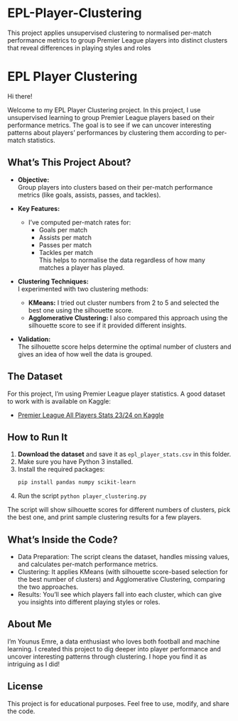 # EPL-Player-Clustering
This project applies unsupervised clustering to normalised per-match performance metrics to group Premier League players into distinct clusters that reveal differences in playing styles and roles

# EPL Player Clustering

Hi there!

Welcome to my EPL Player Clustering project. In this project, I use unsupervised learning to group Premier League players based on their performance metrics. The goal is to see if we can uncover interesting patterns about players’ performances by clustering them according to per-match statistics.

## What’s This Project About?

- **Objective:**  
  Group players into clusters based on their per-match performance metrics (like goals, assists, passes, and tackles).

- **Key Features:**  
  - I’ve computed per-match rates for:  
    - Goals per match  
    - Assists per match  
    - Passes per match  
    - Tackles per match  
  This helps to normalise the data regardless of how many matches a player has played.

- **Clustering Techniques:**  
  I experimented with two clustering methods:
  - **KMeans:** I tried out cluster numbers from 2 to 5 and selected the best one using the silhouette score.
  - **Agglomerative Clustering:** I also compared this approach using the silhouette score to see if it provided different insights.

- **Validation:**  
  The silhouette score helps determine the optimal number of clusters and gives an idea of how well the data is grouped.

## The Dataset

For this project, I’m using Premier League player statistics. A good dataset to work with is available on Kaggle:
- [Premier League All Players Stats 23/24 on Kaggle](https://www.kaggle.com/datasets/orkunaktas/premier-league-all-players-stats-2324)


## How to Run It

1. **Download the dataset** and save it as `epl_player_stats.csv` in this folder.
2. Make sure you have Python 3 installed.
3. Install the required packages:
   ```bash
   pip install pandas numpy scikit-learn
4. Run the script
   `python player_clustering.py`
   
The script will show silhouette scores for different numbers of clusters, pick the best one, and print sample clustering results for a few players.

## What’s Inside the Code?

- Data Preparation: The script cleans the dataset, handles missing values, and calculates per-match performance metrics.
- Clustering: It applies KMeans (with silhouette score-based selection for the best number of clusters) and Agglomerative Clustering, comparing the two approaches.
- Results: You’ll see which players fall into each cluster, which can give you insights into different playing styles or roles.

## About Me

I’m Younus Emre, a data enthusiast who loves both football and machine learning. I created this project to dig deeper into player performance and uncover interesting patterns through clustering. I hope you find it as intriguing as I did!

## License

This project is for educational purposes. Feel free to use, modify, and share the code.
